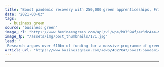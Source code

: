 ```yaml
---
title: "Boost pandemic recovery with 250,000 green apprenticeships, Friends of the Earth urges"
date: "2021-03-02"
tags: 
  - business green
source: "business green"
image_url: "https://www.businessgreen.com/api/v1/wps/b87594f/4c3dc4ae-9988-473e-b293-2f5dc82c55b7/3/onshore-wind-technician-iStock-506483318-185x114.jpg"
image_fp: "/assets/img/post_thumbnails/171.jpg"
lead: "
 Research argues over £10bn of funding for a massive programme of green apprenticeships would boost jobs and prospects for younger people in the UK ..."
article_url: "https://www.businessgreen.com/news/4027847/boost-pandemic-recovery-250-green-apprenticeships-friends-earth-urges"
---
```


---

